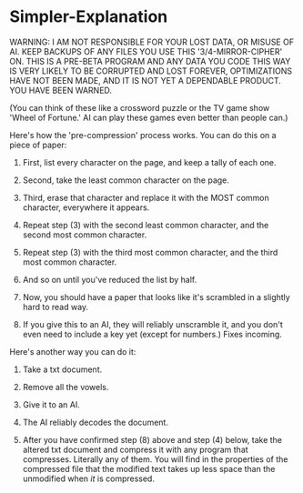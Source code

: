 # Simpler-Explanation

WARNING: I AM NOT RESPONSIBLE FOR YOUR LOST DATA, OR MISUSE OF AI. KEEP BACKUPS OF ANY FILES YOU USE THIS '3/4-MIRROR-CIPHER' ON. THIS IS A PRE-BETA PROGRAM AND ANY DATA YOU CODE THIS WAY IS VERY LIKELY TO BE CORRUPTED AND LOST FOREVER, OPTIMIZATIONS HAVE NOT BEEN MADE, AND IT IS NOT YET A DEPENDABLE PRODUCT. YOU HAVE BEEN WARNED.


(You can think of these like a crossword puzzle or the TV game show 'Wheel of Fortune.' AI can play these games even better than people can.)


Here's how the 'pre-compression' process works. You can do this on a piece of paper:

1) First, list every character on the page, and keep a tally of each one.
2) Second, take the least common character on the page.
3) Third, erase that character and replace it with the MOST common character, everywhere it appears.
4) Repeat step (3) with the second least common character, and the second most common character.
5) Repeat step (3) with the third most common character, and the third most common character.
6) And so on until you've reduced the list by half.

7) Now, you should have a paper that looks like it's scrambled in a slightly hard to read way.
8) If you give this to an AI, they will reliably unscramble it, and you don't even need to include a key yet (except for numbers.) Fixes incoming.

Here's another way you can do it:

1) Take a txt document.
2) Remove all the vowels.
3) Give it to an AI.
4) The AI reliably decodes the document.

5) After you have confirmed step (8) above and step (4) below, take the altered txt document and compress it with any program that compresses. Literally     any of them. You will find in the properties of the compressed file that the modified text takes up less space than the unmodified when *it* is           compressed.


